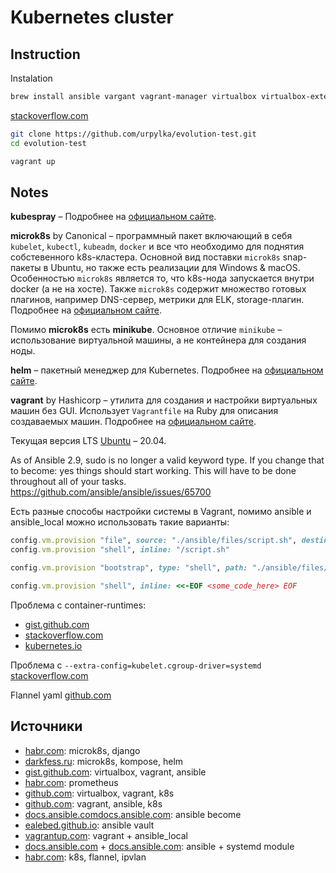 # Kubernetes cluster

## Instruction

Instalation

```bash
brew install ansible vargant vagrant-manager virtualbox virtualbox-extension-pack
```

[stackoverflow.com](https://stackoverflow.com/questions/21069908/vboxmanage-error-failed-to-create-the-host-only-adapter)

```bash
git clone https://github.com/urpylka/evolution-test.git
cd evolution-test

vagrant up
```

## Notes

**kubespray** – Подробнее на [официальном сайте](https://kubespray.io).

**microk8s** by Canonical – программный пакет включающий в себя `kubelet`, `kubectl`, `kubeadm`, `docker` и все что необходимо для поднятия собстевенного k8s-кластера. Основной вид поставки `microk8s` snap-пакеты в Ubuntu, но также есть реализации для Windows & macOS. Особенностью `microk8s` является то, что k8s-нода запускается внутри docker (а не на хосте). Также `microk8s` содержит множество готовых плагинов, например DNS-сервер, метрики для ELK, storage-плагин. Подробнее на [официальном сайте](https://microk8s.io/#quick-start).

Помимо **microk8s** есть **minikube**. Основное отличие `minikube` – использование виртуальной машины, а не контейнера для создания ноды.

**helm** – пакетный менеджер для Kubernetes. Подробнее на [официальном сайте](https://helm.sh).

**vagrant** by Hashicorp – утилита для создания и настройки виртуальных машин без GUI. Использует `Vagrantfile` на Ruby для описания создаваемых машин. Подробнее на [официальном сайте](https://www.vagrantup.com/).

Текущая версия LTS [Ubuntu](https://ubuntu.com/#download) – 20.04.

As of Ansible 2.9, sudo is no longer a valid keyword type. If you change that to become: yes things should start working. This will have to be done throughout all of your tasks. https://github.com/ansible/ansible/issues/65700

Есть разные способы настройки системы в Vagrant, помимо ansible и ansible_local можно использовать такие варианты:

```ruby
config.vm.provision "file", source: "./ansible/files/script.sh", destination: "/script.sh"
config.vm.provision "shell", inline: "/script.sh"

config.vm.provision "bootstrap", type: "shell", path: "./ansible/files/script.sh"

config.vm.provision "shell", inline: <<-EOF <some_code_here> EOF
```

Проблема с container-runtimes:

* [gist.github.com](https://gist.github.com/iamcryptoki/ed6925ce95f047673e7709f23e0b9939)
* [stackoverflow.com](https://stackoverflow.com/questions/54059636/ansible-failed-to-reload-sysctl-sysctl-cannot-stat-proc-sys-net-bridge-bridg)
* [kubernetes.io](https://kubernetes.io/docs/setup/production-environment/container-runtimes/)

Проблема с `--extra-config=kubelet.cgroup-driver=systemd` [stackoverflow.com](https://stackoverflow.com/questions/45708175/kubelet-failed-with-kubelet-cgroup-driver-cgroupfs-is-different-from-docker-c)

Flannel yaml [github.com](https://github.com/flannel-io/flannel/blob/master/Documentation/kube-flannel.yml)

## Источники

* [habr.com](https://habr.com/ru/post/439734/): microk8s, django
* [darkfess.ru](https://darkfess.ru/microk8s-kompose-helm/): microk8s, kompose, helm
* [gist.github.com](https://gist.github.com/maxivak/c318fd085231b9ab934e631401c876b1): virtualbox, vagrant, ansible
* [habr.com](https://habr.com/ru/company/southbridge/blog/455290/): prometheus
* [github.com](https://github.com/takara9/vagrant-k8s): virtualbox, vagrant, k8s
* [github.com](https://github.com/adidenko/vagrant-k8s): vagrant, ansible, k8s
* [docs.ansible.comdocs.ansible.com](https://docs.ansible.com/ansible/latest/user_guide/become.html): ansible become
* [ealebed.github.io](https://ealebed.github.io/posts/2017/ansible-ввод-sudo-пароля-при-выполнении-playbook/): ansible vault
* [vagrantup.com](https://www.vagrantup.com/docs/provisioning/ansible_local): vagrant + ansible_local
* [docs.ansible.com](https://docs.ansible.com/ansible/2.9/modules/systemd_module.html) + [docs.ansible.com](https://docs.ansible.com/ansible/latest/collections/ansible/builtin/systemd_module.html): ansible + systemd module
* [habr.com](https://habr.com/ru/company/flant/blog/332432/): k8s, flannel, ipvlan
